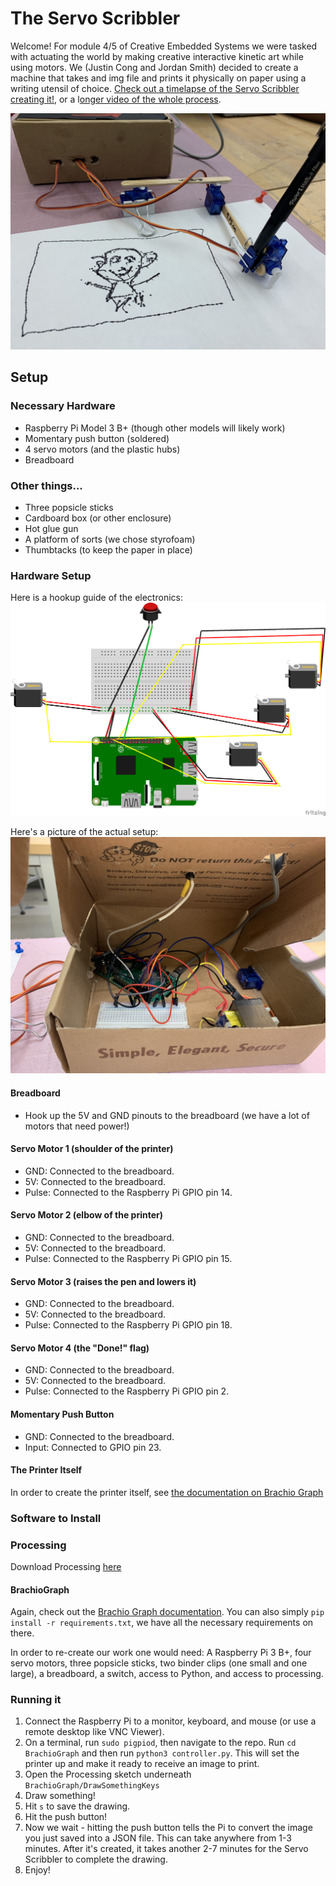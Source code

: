 # The Servo Scribbler

Welcome! For module 4/5 of Creative Embedded Systems we were tasked with actuating the world by making creative interactive kinetic art while using motors. We (Justin Cong and Jordan Smith) decided to create a machine that takes and img file and prints it physically on paper using a writing utensil of choice. [Check out a timelapse of the Servo Scribbler creating it!](https://www.youtube.com/watch?v=3DlbCSYaHHQ&feature=youtu.be), or a l[onger video of the whole process](https://www.youtube.com/watch?v=EVQ3myf2Xe4&feature=youtu.be).

![Here is an approximate hookup guide](IMG_3787.jpg) 

## Setup 

### Necessary Hardware
- Raspberry Pi Model 3 B+ (though other models will likely work)
- Momentary push button (soldered)
- 4 servo motors (and the plastic hubs)
- Breadboard

### Other things...
- Three popsicle sticks
- Cardboard box (or other enclosure)
- Hot glue gun
- A platform of sorts (we chose styrofoam)
- Thumbtacks (to keep the paper in place)

### Hardware Setup

Here is a hookup guide of the electronics:
![Here is an approximate hookup guide](hookup_servo_scribbler.png) 

Here's a picture of the actual setup:
![Actual](IMG_4160.jpg)

#### Breadboard
- Hook up the 5V and GND pinouts to the breadboard (we have a lot of motors that need power!)

#### Servo Motor 1 (shoulder of the printer)
- GND: Connected to the breadboard.
- 5V: Connected to the breadboard.
- Pulse: Connected to the Raspberry Pi GPIO pin 14.

#### Servo Motor 2 (elbow of the printer)
- GND: Connected to the breadboard.
- 5V: Connected to the breadboard.
- Pulse: Connected to the Raspberry Pi GPIO pin 15.

#### Servo Motor 3 (raises the pen and lowers it)
- GND: Connected to the breadboard.
- 5V: Connected to the breadboard.
- Pulse: Connected to the Raspberry Pi GPIO pin 18.

#### Servo Motor 4 (the "Done!" flag)
- GND: Connected to the breadboard.
- 5V: Connected to the breadboard.
- Pulse: Connected to the Raspberry Pi GPIO pin 2.

#### Momentary Push Button
- GND: Connected to the breadboard.
- Input: Connected to GPIO pin 23. 

#### The Printer Itself
In order to create the printer itself, see [the documentation on Brachio Graph](https://brachiograph.readthedocs.io/en/latest/)

### Software to Install 

### Processing
Download Processing [here](https://processing.org/)

#### BrachioGraph
Again, check out the [Brachio Graph documentation](https://brachiograph.readthedocs.io/en/latest/). You can also simply `pip install -r requirements.txt`, we have all the necessary requirements on there.  

In order to re-create our work one would need: A Raspberry Pi 3 B+, four servo motors, three popsicle sticks, two binder clips (one small and one large), a breadboard, a switch, access to Python, and access to processing.

### Running it
1. Connect the Raspberry Pi to a monitor, keyboard, and mouse (or use a remote desktop like VNC Viewer).
2. On a terminal, run `sudo pigpiod`, then navigate to the repo. Run `cd BrachioGraph` and then run `python3 controller.py`. This will set the printer up and make it ready to receive an image to print.
2. Open the Processing sketch underneath `BrachioGraph/DrawSomethingKeys`
3. Draw something! 
4. Hit `s` to save the drawing.
5. Hit the push button! 
6. Now we wait - hitting the push button tells the Pi to convert the image you just saved into a JSON file. This can take anywhere from 1-3 minutes. After it's created, it takes another 2-7 minutes for the Servo Scribbler to complete the drawing.
7. Enjoy!
